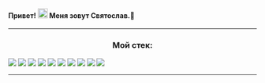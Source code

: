 ####  Привет! <img src="https://media.giphy.com/media/hvRJCLFzcasrR4ia7z/giphy.gif" width="20px" height="20px"> Меня зовут Святослав.👋


***
<h3 align="center">Мой стек:</h3>

<img src="https://img.shields.io/badge/<LABEL>-HTML5-<COLOR>"/>
<img src="https://img.shields.io/badge/<LABEL>-CSS3-<COLOR>"/>
<img src="https://img.shields.io/badge/<LABEL>-JavaScript-<COLOR>"/>
<img src="https://img.shields.io/badge/<LABEL>-React-<COLOR>"/>
<img src="https://img.shields.io/badge/<LABEL>-NodeJS-<COLOR>"/>
<img src="https://img.shields.io/badge/<LABEL>-MongoDB-<COLOR>"/>
<img src="https://img.shields.io/badge/<LABEL>-Postman-<COLOR>"/>
<img src="https://img.shields.io/badge/<LABEL>-Webpack-<COLOR>"/>
<img src="https://img.shields.io/badge/<LABEL>-GitHub-<COLOR>"/>
<img src="https://img.shields.io/badge/<LABEL>-HTML5-<GitHub>"/>

***
